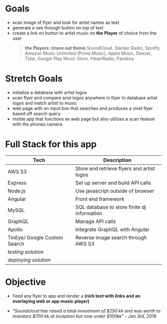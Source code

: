 # Goals

- scan image of flyer and look for artist names as text
- generate a see through button on top of text
- create a link on button to artist music on **the Player** of choice from the user
  > **the Players: (more out there)** SoundCloud, Slacker Radio, Spotify, Amazon Music Unlimited (Prime Music), Apple Music, Deezer, Tidal, Google Play Music Store, iHeartRadio, Pandora

# Stretch Goals

- initialize a database with artist logos
- scan flyer and compare arist logos anywhere in flyer to database artist logos and match artist to music
- web page with an input box that searches and produces a vivid flyer based off search query
- moble app that functions as web page but also utilizes a scan feature with the phones camera

# Full Stack for this app

| Tech                         | Description                                 |
| ---------------------------- | ------------------------------------------- |
| AWS S3                       | Store and retrieve flyers and artist logos  |
| Express                      | Set up server and build API calls           |
| Node.js                      | Use javascript outside of browser           |
| Angular                      | Front end framework                         |
| MySQL                        | SQL database to store finite dj information |
| GraphQL                      | Manage API calls                            |
| Apollo                       | Integrate GraphQL with Angular              |
| TinEye/ Google Custom Search | Reverse image search through AWS S3         |
| _testing solution_           |                                             |
| _deploying solution_         |                                             |

# Objective

- Feed any flyer to app and render a **(rich text with links and an overlaying web or app music player)**

- _"Soundcloud has raised a total investment of $250 kk and was worth to investors $700 kk at inception but now under \$100kk" - Jan 3rd, 2019_
